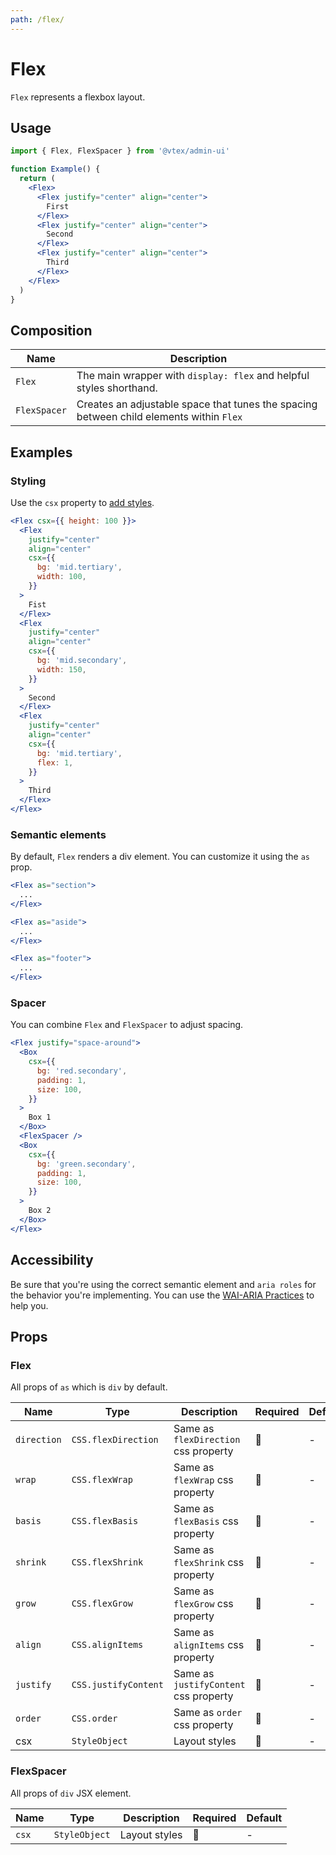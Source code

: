 ```yaml
---
path: /flex/
---
```


# Flex

`Flex` represents a flexbox layout.

## Usage

```jsx isStatic
import { Flex, FlexSpacer } from '@vtex/admin-ui'

function Example() {
  return (
    <Flex>
      <Flex justify="center" align="center">
        First
      </Flex>
      <Flex justify="center" align="center">
        Second
      </Flex>
      <Flex justify="center" align="center">
        Third
      </Flex>
    </Flex>
  )
}
```

## Composition

| Name         | Description                                                                             |
| ------------ | --------------------------------------------------------------------------------------- |
| `Flex`       | The main wrapper with `display: flex` and helpful styles shorthand.                     |
| `FlexSpacer` | Creates an adjustable space that tunes the spacing between child elements within `Flex` |

## Examples

### Styling

Use the `csx` property to [add styles](/guidelines/styling/).

```jsx
<Flex csx={{ height: 100 }}>
  <Flex
    justify="center"
    align="center"
    csx={{
      bg: 'mid.tertiary',
      width: 100,
    }}
  >
    Fist
  </Flex>
  <Flex
    justify="center"
    align="center"
    csx={{
      bg: 'mid.secondary',
      width: 150,
    }}
  >
    Second
  </Flex>
  <Flex
    justify="center"
    align="center"
    csx={{
      bg: 'mid.tertiary',
      flex: 1,
    }}
  >
    Third
  </Flex>
</Flex>
```

### Semantic elements

By default, `Flex` renders a div element. You can customize it using the `as` prop.

```jsx isStatic
<Flex as="section">
  ...
</Flex>

<Flex as="aside">
  ...
</Flex>

<Flex as="footer">
  ...
</Flex>
```

### Spacer

You can combine `Flex` and `FlexSpacer` to adjust spacing.

```jsx
<Flex justify="space-around">
  <Box
    csx={{
      bg: 'red.secondary',
      padding: 1,
      size: 100,
    }}
  >
    Box 1
  </Box>
  <FlexSpacer />
  <Box
    csx={{
      bg: 'green.secondary',
      padding: 1,
      size: 100,
    }}
  >
    Box 2
  </Box>
</Flex>
```

## Accessibility

Be sure that you're using the correct semantic element and `aria roles` for the behavior you're implementing. You can use the [WAI-ARIA Practices](https://www.w3.org/TR/wai-aria-practices/) to help you.

## Props

### Flex

All props of `as` which is `div` by default.

| Name        | Type                 | Description                           | Required | Default |
| ----------- | -------------------- | ------------------------------------- | -------- | ------- |
| `direction` | `CSS.flexDirection`  | Same as `flexDirection` css property  | 🚫       | -       |
| `wrap`      | `CSS.flexWrap`       | Same as `flexWrap` css property       | 🚫       | -       |
| `basis`     | `CSS.flexBasis`      | Same as `flexBasis` css property      | 🚫       | -       |
| `shrink`    | `CSS.flexShrink`     | Same as `flexShrink` css property     | 🚫       | -       |
| `grow`      | `CSS.flexGrow`       | Same as `flexGrow` css property       | 🚫       | -       |
| `align`     | `CSS.alignItems`     | Same as `alignItems` css property     | 🚫       | -       |
| `justify`   | `CSS.justifyContent` | Same as `justifyContent` css property | 🚫       | -       |
| `order`     | `CSS.order`          | Same as `order` css property          | 🚫       | -       |
| csx         | `StyleObject`        | Layout styles                         | 🚫       | -       |

### FlexSpacer

All props of `div` JSX element.

| Name  | Type          | Description   | Required | Default |
| ----- | ------------- | ------------- | -------- | ------- |
| `csx` | `StyleObject` | Layout styles | 🚫       | -       |
